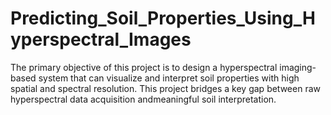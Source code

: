 # Predicting_Soil_Properties_Using_Hyperspectral_Images

The primary objective of this project is to design a hyperspectral imaging-based system that can visualize and interpret soil properties with high spatial and spectral resolution.
This project bridges a key gap between raw hyperspectral data acquisition andmeaningful soil interpretation.
